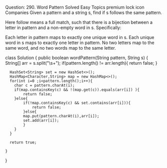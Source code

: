 Question:
290. Word Pattern
Solved
Easy
Topics
premium lock icon
Companies
Given a pattern and a string s, find if s follows the same pattern.

Here follow means a full match, such that there is a bijection between a letter in pattern and a non-empty word in s. Specifically:

Each letter in pattern maps to exactly one unique word in s.
Each unique word in s maps to exactly one letter in pattern.
No two letters map to the same word, and no two words map to the same letter.

class Solution {
    public boolean wordPattern(String pattern, String s) {
      String[] arr = s.split("\\s+");
      if(pattern.length() != arr.length){
        return false;
      }


      HashSet<String> set = new HashSet<>();
      HashMap<Character,String> map = new HashMap<>();
      for(int i=0 ;i<pattern.length();i++){
        char c = pattern.charAt(i);
        if(map.containsKey(c) && !(map.get(c)).equals(arr[i]) ){
            return false;
        }else{
            if(!map.containsKey(c) && set.contains(arr[i])){
                return false;
            }else{
            map.put(pattern.charAt(i),arr[i]);
            set.add(arr[i]);
            }
        }
      }

      return true;
      
    }
}